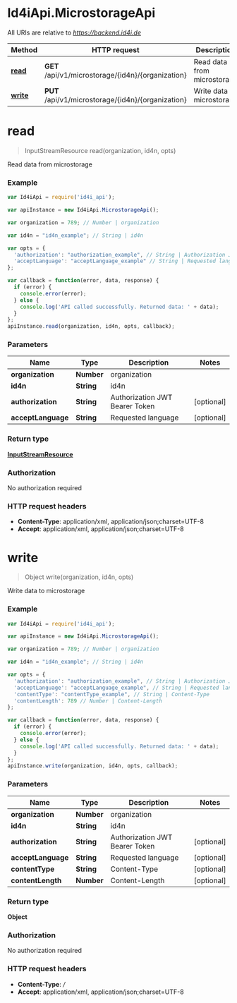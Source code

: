# Id4iApi.MicrostorageApi

All URIs are relative to *https://backend.id4i.de*

Method | HTTP request | Description
------------- | ------------- | -------------
[**read**](MicrostorageApi.md#read) | **GET** /api/v1/microstorage/{id4n}/{organization} | Read data from microstorage
[**write**](MicrostorageApi.md#write) | **PUT** /api/v1/microstorage/{id4n}/{organization} | Write data to microstorage


<a name="read"></a>
# **read**
> InputStreamResource read(organization, id4n, opts)

Read data from microstorage

### Example
```javascript
var Id4iApi = require('id4i_api');

var apiInstance = new Id4iApi.MicrostorageApi();

var organization = 789; // Number | organization

var id4n = "id4n_example"; // String | id4n

var opts = { 
  'authorization': "authorization_example", // String | Authorization JWT Bearer Token
  'acceptLanguage': "acceptLanguage_example" // String | Requested language
};

var callback = function(error, data, response) {
  if (error) {
    console.error(error);
  } else {
    console.log('API called successfully. Returned data: ' + data);
  }
};
apiInstance.read(organization, id4n, opts, callback);
```

### Parameters

Name | Type | Description  | Notes
------------- | ------------- | ------------- | -------------
 **organization** | **Number**| organization | 
 **id4n** | **String**| id4n | 
 **authorization** | **String**| Authorization JWT Bearer Token | [optional] 
 **acceptLanguage** | **String**| Requested language | [optional] 

### Return type

[**InputStreamResource**](InputStreamResource.md)

### Authorization

No authorization required

### HTTP request headers

 - **Content-Type**: application/xml, application/json;charset=UTF-8
 - **Accept**: application/xml, application/json;charset=UTF-8

<a name="write"></a>
# **write**
> Object write(organization, id4n, opts)

Write data to microstorage

### Example
```javascript
var Id4iApi = require('id4i_api');

var apiInstance = new Id4iApi.MicrostorageApi();

var organization = 789; // Number | organization

var id4n = "id4n_example"; // String | id4n

var opts = { 
  'authorization': "authorization_example", // String | Authorization JWT Bearer Token
  'acceptLanguage': "acceptLanguage_example", // String | Requested language
  'contentType': "contentType_example", // String | Content-Type
  'contentLength': 789 // Number | Content-Length
};

var callback = function(error, data, response) {
  if (error) {
    console.error(error);
  } else {
    console.log('API called successfully. Returned data: ' + data);
  }
};
apiInstance.write(organization, id4n, opts, callback);
```

### Parameters

Name | Type | Description  | Notes
------------- | ------------- | ------------- | -------------
 **organization** | **Number**| organization | 
 **id4n** | **String**| id4n | 
 **authorization** | **String**| Authorization JWT Bearer Token | [optional] 
 **acceptLanguage** | **String**| Requested language | [optional] 
 **contentType** | **String**| Content-Type | [optional] 
 **contentLength** | **Number**| Content-Length | [optional] 

### Return type

**Object**

### Authorization

No authorization required

### HTTP request headers

 - **Content-Type**: */*
 - **Accept**: application/xml, application/json;charset=UTF-8

